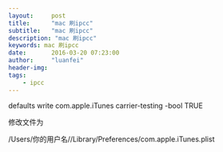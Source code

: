 ```yaml
---
layout:     post
title:      "mac 刷ipcc"
subtitle:   "mac 刷ipcc"
description: "mac 刷ipcc"
keywords: mac 刷ipcc
date:       2016-03-20 07:23:00
author:     "luanfei"
header-img: 
tags:
    - ipcc
---
```


defaults write com.apple.iTunes carrier-testing -bool TRUE

修改文件为

/Users/你的用户名//Library/Preferences/com.apple.iTunes.plist 